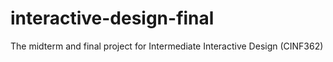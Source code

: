 # interactive-design-final
The midterm and final project for Intermediate Interactive Design (CINF362)
